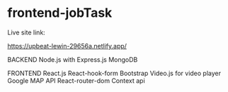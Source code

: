# frontend-jobTask
Live site link:  
 
https://upbeat-lewin-29656a.netlify.app/
 
BACKEND
Node.js with Express.js
MongoDB
 
FRONTEND
React.js
React-hook-form
Bootstrap
Video.js for video player
Google MAP API 
React-router-dom
Context api 
 

